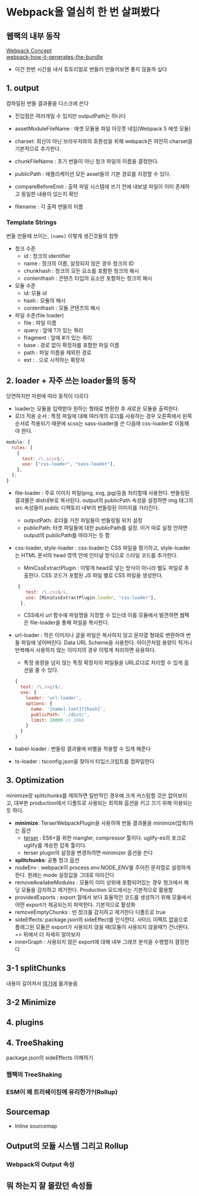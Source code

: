 # Webpack을 열심히 한 번 살펴봤다

## 웹팩의 내부 동작

[Webpack Concept](https://webpack.js.org/concepts/)  
[webpack-how-it-generates-the-bundle](https://nearsoft.com/blog/webpack-how-it-generates-the-bundle/)

- 이건 한번 시간을 내서 튜토리얼로 번들러 만들어보면 좋지 않을까 싶다

## 1. output

컴파일된 번들 결과물을 디스크에 쓴다

- 진입점은 여러개일 수 있지만 outputPath는 하나다

- assetModuleFileName : 에셋 모듈용 파일 아웃풋 네임(Webpack 5 에셋 모듈)
- charset: 최신이 아닌 브라우저와의 호환성을 위해 webpack은 여전히 charset을 기본적으로 추가한다.
- chunkFileName : 초기 번들이 아닌 청크 파일의 이름을 결정한다.
- publicPath : 애플리케이션 모든 asset들의 기본 경로를 지정할 수 있다.
- compareBeforeEmit : 출력 파일 시스템에 쓰기 전에 내보낼 파일이 이미 존재하고 동일한 내용이 있는지 확인
- filename : 각 출력 번들의 이름

### Template Strings

번들 만들때 쓰이는, `[name]` 이렇게 생긴것들의 참뜻

- 청크 수준
  - id : 청크의 identifier
  - name : 청크의 이름, 설정되지 않은 경우 청크의 ID
  - chunkhash : 청크의 모든 요소를 포함한 청크의 해시
  - contenthash : 콘텐츠 타입의 요소만 포함하는 청크의 해시
- 모듈 수준
  - id: 모듈 id
  - hash : 모듈의 해시
  - contenthash : 모듈 콘텐츠의 해시
- 파일 수준(file loader)
  - file : 파일 이름
  - query : 앞에 ?가 있는 쿼리
  - fragment : 앞에 #가 있는 쿼리
  - base : 경로 없이 확장자를 포함한 파일 이름
  - path : 파일 이름을 제외한 경로
  - ext : . 으로 시작하는 확장자

## 2. loader + 자주 쓰는 loader들의 동작

당연하지만 자원에 따라 동작이 다르다

- loader는 모듈을 입력받아 원하는 형태로 변환한 후 새로운 모듈을 출력한다.
- 로더 적용 순서 : 특정 파일에 대해 여러개의 로더를 사용하는 경우 오른쪽에서 왼쪽 순서로 적용되기 때문에 scss는 sass-loader을 쓴 다음에 css-loader로 이동해야 한다.

```js
module: {
  rules: [
    {
      test: /\.scss$/,
      use: ["css-loader", "sass-loader"],
    },
  ];
}
```

- file-loader : 주로 이미지 파일(png, svg, jpg)등을 처리할때 사용한다. 번들링된 결과물은 dist내부로 복사된다. output의 publicPath 속성을 설정하면 img 태그의 src 속성들이 public 디렉토리 내부의 번들링된 이미지를 가리킨다.
  - outputPath: 로더를 거친 파일들이 번들링될 위치 설정
  - publicPath: 타겟 파일들에 대한 publicPath를 설정. 이거 따로 설정 안하면 output의 publicPath를 따라가는 듯 함
- css-loader, style-loader : css-loader는 CSS 파일을 평가하고, style-loader는 HTML 문서의 head 영역 안에 인터널 방식으로 스타일 코드를 추가한다.
  - MiniCssExtractPlugin : 이렇게 head로 넣는 방식이 아니라 별도 파일로 추출한다. CSS 코드가 포함된 JS 파일 별로 CSS 파일을 생성한다.
  ```js
   {
      test: /\.css$/i,
      use: [MiniCssExtractPlugin.loader, "css-loader"],
    },
  ```
  - CSS에서 url 함수에 파일명을 지정할 수 있는데 이를 모듈에서 발견하면 웹팩은 file-loader을 통해 파일을 복사한다.
- url-loader : 작은 이미지나 글꼴 파일은 복사하지 않고 문자열 형태로 변환하여 번들 파일에 넣어버린다. Data URL Scheme을 사용한다. 아이콘처럼 용량이 적거나 반복해서 사용하지 않는 이미지의 경우 이렇게 처리하면 유용하다.

  - 특정 용량을 넘지 않는 특정 확장자의 파일들을 URL로더로 처리할 수 있게 옵션을 줄 수 있다.

  ```js
  {
    test: /\.svg)$/,
    use: {
      loader: 'url-loader',
      options: {
        name: '[name].[ext]?[hash]',
        publicPath: './dist/',
        limit: 10000 // 10kb
      }
    }
  }
  ```

- babel-loader : 번들링 결과물에 바벨을 적용할 수 있게 해준다
- ts-loader : tsconfig.json을 찾아서 타입스크립트를 컴파일한다

## 3. Optimization

minimize랑 splitchunks를 제외하면 일반적인 경우에 크게 커스텀할 것은 없어보이고, 대부분 production에서
디폴트로 사용되는 최적화 옵션을 키고 끄기 위해 이용되는 듯 하다.

- **minimize**: TerserWebpackPlugin을 사용하여 번들 결과물을 minimize(압축)하는 옵션
  - [terser](https://github.com/terser/terser) : ES6+를 위한 mangler, compressor 툴이다. uglify-es의 포크로 uglify를 계승한 압축 툴이다.
  - terser plugin의 설정을 변경하려면 minimizer 옵션을 쓴다
- **splitchunks**: 공통 청크 옵션
- nodeEnv : webpack이 process.env.NODE_ENV를 주어진 문자열로 설정하게 한다. 원래는 mode 설정값을 그대로 따라간다
- removeAvailabeModules : 모듈이 이미 상위에 포함되어있는 경우 청크에서 해당 모듈을 감지하고 제거한다. Production 모드에서는 기본적으로 활용함
- providedExports : export 절에서 보다 효율적인 코드를 생성하기 위해 모듈에서 어떤 export가 제공되는지 파악한다. 기본적으로 활성화
- removeEmptyChunks : 빈 청크를 감지하고 제거한다 디폴트로 true
- sideEffects: package.json의 sideEffect를 인식한다. 사이드 이펙트 없음으로 플래그된 모듈은 export가 사용되지 않을 때(모듈이 사용되지 않을때?) 건너뛴다. => 뒤에서 더 자세히 알아보자
- innerGraph : 사용되지 않은 export에 대해 내부 그래프 분석을 수행할지 결정한다

## 3-1 splitChunks

내용이 길어져서 [여기에](../18_webpack-code-splitting/README.md) 옮겨놓음

## 3-2 Minimize

## 4. plugins

## 4. TreeShaking

package.json의 sideEffects 이해하기

### 웹팩의 TreeShaking

### ESM이 왜 트리쉐이킹에 유리한가?(Rollup)

## Sourcemap

- Inline sourcemap

## Output의 모듈 시스템 그리고 Rollup

### Webpack의 Output 속성

## 뭐 하는지 잘 몰랐던 속성들
